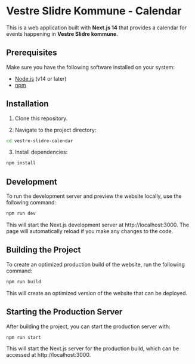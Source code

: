 # Vestre Slidre Kommune - Calendar

This is a web application built with **Next.js 14** that provides a calendar for events happening in **Vestre Slidre kommune**.

## Prerequisites
Make sure you have the following software installed on your system:
- [Node.js](https://nodejs.org/) (v14 or later)
- [npm](https://www.npmjs.com/)

## Installation

1. Clone this repository.

2. Navigate to the project directory:
 ```bash
cd vestre-slidre-calendar
```

3. Install dependencies:
 ```bash
npm install
```

## Development
To run the development server and preview the website locally, use the following command:
```bash
npm run dev
```
This will start the Next.js development server at http://localhost:3000. The page will automatically reload if you make any changes to the code.

## Building the Project
To create an optimized production build of the website, run the following command:
```bash
npm run build
```
This will create an optimized version of the website that can be deployed.

## Starting the Production Server
After building the project, you can start the production server with:
```bash
npm run start
```
This will start the Next.js server for the production build, which can be accessed at http://localhost:3000.
